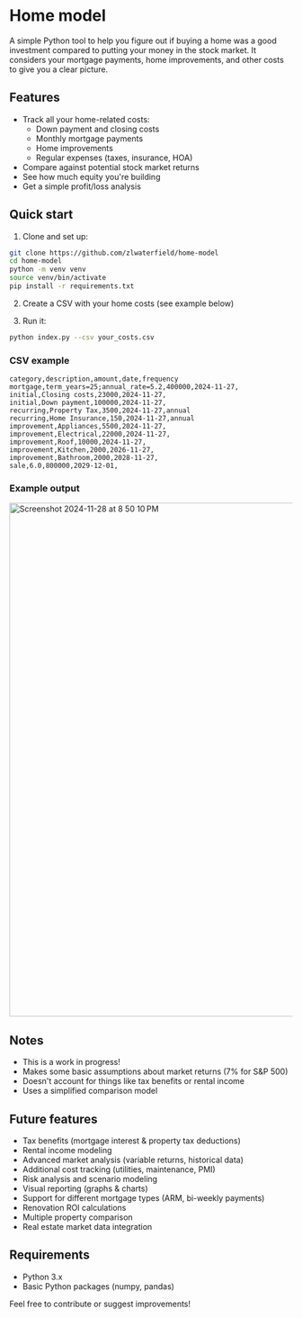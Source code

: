 # Home model

A simple Python tool to help you figure out if buying a home was a good investment compared to putting your money in the stock market. It considers your mortgage payments, home improvements, and other costs to give you a clear picture.

## Features

- Track all your home-related costs:
  - Down payment and closing costs
  - Monthly mortgage payments
  - Home improvements
  - Regular expenses (taxes, insurance, HOA)
- Compare against potential stock market returns
- See how much equity you're building
- Get a simple profit/loss analysis

## Quick start

1. Clone and set up:
```bash
git clone https://github.com/zlwaterfield/home-model
cd home-model
python -m venv venv
source venv/bin/activate
pip install -r requirements.txt
```

2. Create a CSV with your home costs (see example below)

3. Run it:
```bash
python index.py --csv your_costs.csv
```

### CSV example
```csv
category,description,amount,date,frequency
mortgage,term_years=25;annual_rate=5.2,400000,2024-11-27,
initial,Closing costs,23000,2024-11-27,
initial,Down payment,100000,2024-11-27,
recurring,Property Tax,3500,2024-11-27,annual
recurring,Home Insurance,150,2024-11-27,annual
improvement,Appliances,5500,2024-11-27,
improvement,Electrical,22000,2024-11-27,
improvement,Roof,10000,2024-11-27,
improvement,Kitchen,2000,2026-11-27,
improvement,Bathroom,2000,2028-11-27,
sale,6.0,800000,2029-12-01,
```

### Example output
<img width="913" alt="Screenshot 2024-11-28 at 8 50 10 PM" src="https://github.com/user-attachments/assets/bc59bbcd-e924-4523-8af5-bebd3ef6b2cb">

## Notes

- This is a work in progress! 
- Makes some basic assumptions about market returns (7% for S&P 500)
- Doesn't account for things like tax benefits or rental income
- Uses a simplified comparison model

## Future features

- Tax benefits (mortgage interest & property tax deductions)
- Rental income modeling
- Advanced market analysis (variable returns, historical data)
- Additional cost tracking (utilities, maintenance, PMI)
- Risk analysis and scenario modeling
- Visual reporting (graphs & charts)
- Support for different mortgage types (ARM, bi-weekly payments)
- Renovation ROI calculations
- Multiple property comparison
- Real estate market data integration

## Requirements

- Python 3.x
- Basic Python packages (numpy, pandas)

Feel free to contribute or suggest improvements!
